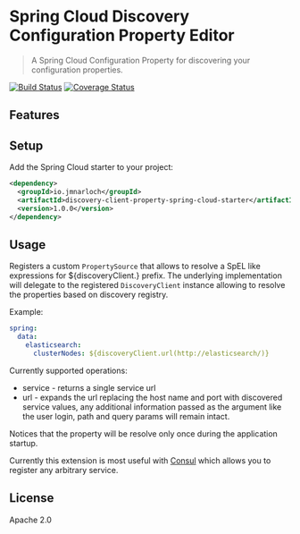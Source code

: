 # Spring Cloud Discovery Configuration Property Editor

> A Spring Cloud Configuration Property for discovering your configuration properties.

[![Build Status](https://travis-ci.org/jmnarloch/discovery-client-property-spring-cloud-starter.svg?branch=master)](https://travis-ci.org/jmnarloch/discovery-client-property-spring-cloud-starter)
[![Coverage Status](https://coveralls.io/repos/jmnarloch/discovery-client-property-spring-cloud-starter/badge.svg?branch=master&service=github)](https://coveralls.io/github/jmnarloch/discovery-client-property-spring-cloud-starter?branch=master)

## Features

## Setup

Add the Spring Cloud starter to your project:

```xml
<dependency>
  <groupId>io.jmnarloch</groupId>
  <artifactId>discovery-client-property-spring-cloud-starter</artifactId>
  <version>1.0.0</version>
</dependency>
```

## Usage

Registers a custom `PropertySource` that allows to resolve a SpEL like expressions for ${discoveryClient.} prefix.
The underlying implementation will delegate to the registered ```DiscoveryClient``` instance allowing to resolve the
properties based on discovery registry.

Example:

```yaml
spring:
  data:
    elasticsearch:
      clusterNodes: ${discoveryClient.url(http://elasticsearch/)}
```

Currently supported operations:

* service - returns a single service url
* url - expands the url replacing the host name and port with discovered service values, any additional information
passed as the argument like the user login, path and query params will remain intact.

Notices that the property will be resolve only once during the application startup.

Currently this extension is most useful with [Consul](http://cloud.spring.io/spring-cloud-consul/) which allows you
to register any arbitrary service.

## License

Apache 2.0